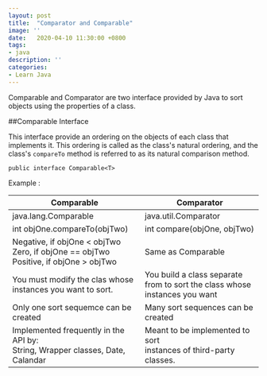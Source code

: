 ```yaml
---
layout: post
title:  "Comparator and Comparable"
image: ''
date:   2020-04-10 11:30:00 +0800
tags:
- java
description: ''
categories:
- Learn Java 
---
```


Comparable and Comparator are two interface provided by Java to sort objects using the properties of a class.

##Comparable Interface

This interface provide an ordering on the objects of each class that implements it. This ordering is called as the class's natural ordering, and the class's ```compareTo``` method is referred to as its natural comparison method.

``` 
public interface Comparable<T>
``` 

Example :






|                          Comparable                           |                Comparator                |
|---------------------------------------------------------------|------------------------------------------|
| java.lang.Comparable                                          | java.util.Comparator                     |
| int objOne.compareTo(objTwo)                                  | int compare(objOne, objTwo)              |
| Negative, if objOne < objTwo<br/>Zero,  if objOne == objTwo <br/>Positive,  if objOne > objTwo  |    Same as Comparable                                            |
|  You must modify the clas whose  instances you want to sort.  | You build a class separate from to sort the class whose instances you want |
| Only one sort sequemce can be created                         | Many sort sequences can be created       |
| Implemented frequently in the API by:<br/>String, Wrapper classes, Date, Calandar                         | Meant to be implemented to sort<br/>instances of third-party classes.          |


